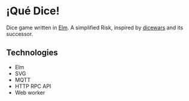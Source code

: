 # ¡Qué Dice!

Dice game written in [Elm](https://elm-lang.org). A simplified Risk, inspired by [dicewars](http://www.gamedesign.jp/games/dicewars/) and its successor.

## Technologies

* Elm
* SVG
* MQTT
* HTTP RPC API
* Web worker

